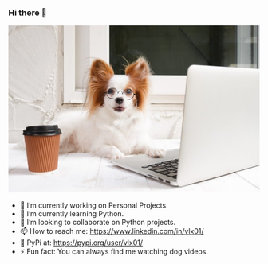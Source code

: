 ### Hi there 👋
<img src = 'https://github.com/vlx01/vlx01/blob/master/GettyImages.jpg'>


- 🔭 I’m currently working on Personal Projects.
- 🌱 I’m currently learning Python.
- 👯 I’m looking to collaborate on Python projects.
- 📫 How to reach me: https://www.linkedin.com/in/vlx01/
- 🐍 PyPi at: https://pypi.org/user/vlx01/
- ⚡ Fun fact: You can always find me watching dog videos.

